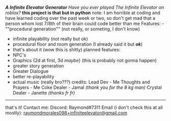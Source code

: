 ***A Infinite Elevator Generator***
*Have you ever played The Infinite Elevator on roblox?*
**this project is that but in python**
note: I am horrible at coding and have learned coding over the past week or two, so don't get mad that a person whom lost 7/8th of their brain could code better than me
Features:
 -""procedural generation"" (not really, or someting, I don't know)
 - infinite playability (not really but ok)
 - procedural floor and room generation (I already said it but ***ok***)
 - that's about it (wow this is shitty)
planned features:
- NPC's
- Graphics {2d at first, 3d *maybe*} (this is probably not gonna happen)
- greater story generation
- Greater Dialogue
- better re-playability
- actual music (really bro???)
credits:
Lead Dev - Me
Thoughts and Prayers - Me
Coke Dealer - Jamal *(thank you for the 8 kg man)*
Crystal Dealer - Janette *(thanks fr fr)*
-----------------------------------
that's it!
Contact me:
Discord: Raymond#7311
Email (i don't check this at all mostly): raymondmorales098+infiniteelevator@gmail.com
